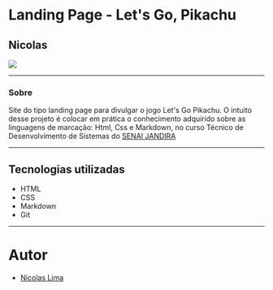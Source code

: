 # Landing Page - Let's Go, Pikachu

## Nicolas

![](/screenshot/Captura%20de%20Tela%202024-09-04%20às%2009.12.37.png)

---
### Sobre
Site do tipo landing page para divulgar o jogo Let's Go Pikachu. O intuito desse projeto é colocar em prática o conhecimento adquirido sobre as linguagens de marcação: Html, Css e Markdown, no curso Técnico de Desenvolvimento de Sistemas do [SENAI JANDIRA](https://sp.senai.br/unidade/jandira/)

---
## Tecnologias utilizadas
- HTML
- CSS
- Markdown
- Git

---
# Autor
- [Nicolas Lima](https://github.com/n1ckzao)